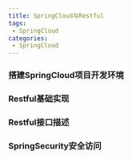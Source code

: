 ```yaml
---
title: SpringCloud与Restful
tags:
 - SpringCloud
categories: 
 - SpringCloud
---
```






### 搭建SpringCloud项目开发环境



### Restful基础实现



### Restful接口描述



### SpringSecurity安全访问